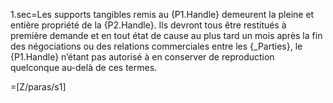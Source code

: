 1.sec=Les supports tangibles remis au {P1.Handle} demeurent la pleine et entière propriété de la {P2.Handle}.  Ils devront tous être restitués à première demande et en tout état de cause au plus tard un mois après la fin des négociations ou des relations commerciales entre les {_Parties}, le {P1.Handle} n’étant pas autorisé à en conserver de reproduction quelconque au-delà de ces termes.

=[Z/paras/s1]